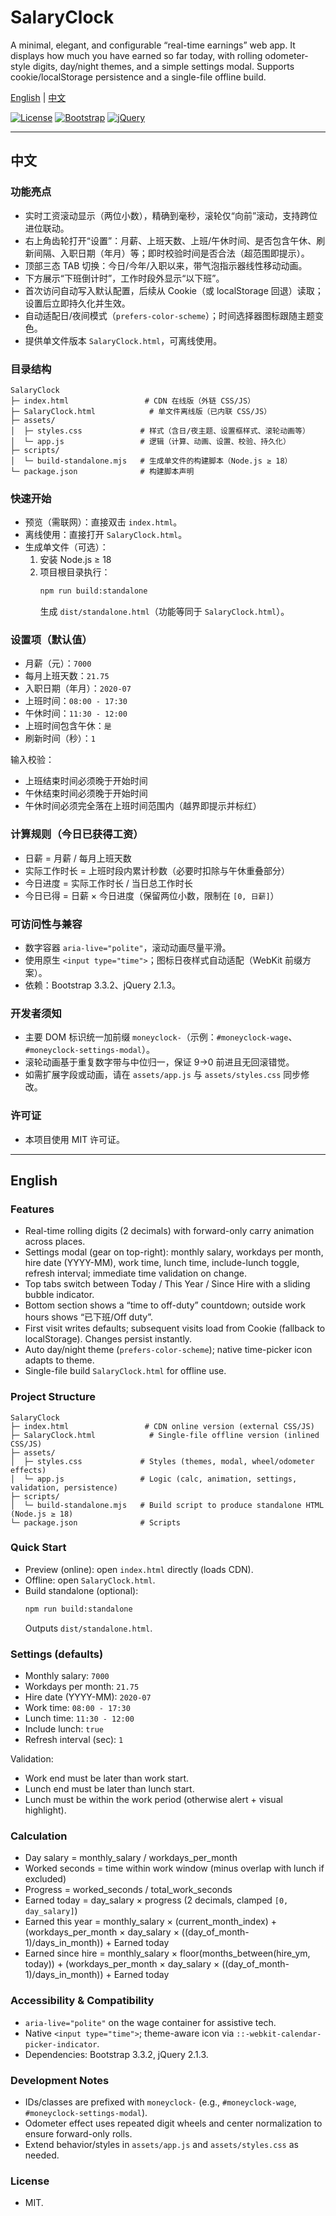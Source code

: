 # SalaryClock

A minimal, elegant, and configurable “real-time earnings” web app. It displays how much you have earned so far today, with rolling odometer-style digits, day/night themes, and a simple settings modal. Supports cookie/localStorage persistence and a single-file offline build.

[English](#english) | [中文](#中文)

<p>
  <a href="https://img.shields.io/badge/license-MIT-green.svg"><img alt="License" src="https://img.shields.io/badge/license-MIT-green.svg"></a>
  <a href="https://img.shields.io/badge/bootstrap-3.3.2-7952B3"><img alt="Bootstrap" src="https://img.shields.io/badge/bootstrap-3.3.2-7952B3"></a>
  <a href="https://img.shields.io/badge/jquery-2.1.3-0769AD"><img alt="jQuery" src="https://img.shields.io/badge/jquery-2.1.3-0769AD"></a>
</p>

---

## 中文

### 功能亮点
- 实时工资滚动显示（两位小数），精确到毫秒，滚轮仅“向前”滚动，支持跨位进位联动。
- 右上角齿轮打开“设置”：月薪、上班天数、上班/午休时间、是否包含午休、刷新间隔、入职日期（年月）等；即时校验时间是否合法（超范围即提示）。
- 顶部三态 TAB 切换：今日/今年/入职以来，带气泡指示器线性移动动画。
- 下方展示“下班倒计时”，工作时段外显示“以下班”。
- 首次访问自动写入默认配置，后续从 Cookie（或 localStorage 回退）读取；设置后立即持久化并生效。
- 自动适配日/夜间模式（`prefers-color-scheme`）；时间选择器图标跟随主题变色。
- 提供单文件版本 `SalaryClock.html`，可离线使用。

### 目录结构
```text path=null start=null
SalaryClock
├─ index.html                 # CDN 在线版（外链 CSS/JS）
├─ SalaryClock.html            # 单文件离线版（已内联 CSS/JS）
├─ assets/
│  ├─ styles.css             # 样式（含日/夜主题、设置框样式、滚轮动画等）
│  └─ app.js                 # 逻辑（计算、动画、设置、校验、持久化）
├─ scripts/
│  └─ build-standalone.mjs   # 生成单文件的构建脚本（Node.js ≥ 18）
└─ package.json              # 构建脚本声明
```

### 快速开始
- 预览（需联网）：直接双击 `index.html`。
- 离线使用：直接打开 `SalaryClock.html`。
- 生成单文件（可选）：
  1) 安装 Node.js ≥ 18
  2) 项目根目录执行：
     ```bash path=null start=null
     npm run build:standalone
     ```
     生成 `dist/standalone.html`（功能等同于 `SalaryClock.html`）。

### 设置项（默认值）
- 月薪（元）：`7000`
- 每月上班天数：`21.75`
- 入职日期（年月）：`2020-07`
- 上班时间：`08:00 - 17:30`
- 午休时间：`11:30 - 12:00`
- 上班时间包含午休：`是`
- 刷新时间（秒）：`1`

输入校验：
- 上班结束时间必须晚于开始时间
- 午休结束时间必须晚于开始时间
- 午休时间必须完全落在上班时间范围内（越界即提示并标红）

### 计算规则（今日已获得工资）
- 日薪 = 月薪 / 每月上班天数
- 实际工作时长 = 上班时段内累计秒数（必要时扣除与午休重叠部分）
- 今日进度 = 实际工作时长 / 当日总工作时长
- 今日已得 = 日薪 × 今日进度（保留两位小数，限制在 `[0, 日薪]`）

### 可访问性与兼容
- 数字容器 `aria-live="polite"`，滚动动画尽量平滑。
- 使用原生 `<input type="time">`；图标日夜样式自动适配（WebKit 前缀方案）。
- 依赖：Bootstrap 3.3.2、jQuery 2.1.3。

### 开发者须知
- 主要 DOM 标识统一加前缀 `moneyclock-`（示例：`#moneyclock-wage`、`#moneyclock-settings-modal`）。
- 滚轮动画基于重复数字带与中位归一，保证 9→0 前进且无回滚错觉。
- 如需扩展字段或动画，请在 `assets/app.js` 与 `assets/styles.css` 同步修改。

### 许可证
- 本项目使用 MIT 许可证。

---

## English

### Features
- Real-time rolling digits (2 decimals) with forward-only carry animation across places.
- Settings modal (gear on top-right): monthly salary, workdays per month, hire date (YYYY-MM), work time, lunch time, include-lunch toggle, refresh interval; immediate time validation on change.
- Top tabs switch between Today / This Year / Since Hire with a sliding bubble indicator.
- Bottom section shows a “time to off-duty” countdown; outside work hours shows “已下班/Off duty”.
- First visit writes defaults; subsequent visits load from Cookie (fallback to localStorage). Changes persist instantly.
- Auto day/night theme (`prefers-color-scheme`); native time-picker icon adapts to theme.
- Single-file build `SalaryClock.html` for offline use.

### Project Structure
```text path=null start=null
SalaryClock
├─ index.html                 # CDN online version (external CSS/JS)
├─ SalaryClock.html            # Single-file offline version (inlined CSS/JS)
├─ assets/
│  ├─ styles.css             # Styles (themes, modal, wheel/odometer effects)
│  └─ app.js                 # Logic (calc, animation, settings, validation, persistence)
├─ scripts/
│  └─ build-standalone.mjs   # Build script to produce standalone HTML (Node.js ≥ 18)
└─ package.json              # Scripts
```

### Quick Start
- Preview (online): open `index.html` directly (loads CDN).
- Offline: open `SalaryClock.html`.
- Build standalone (optional):
  ```bash path=null start=null
  npm run build:standalone
  ```
  Outputs `dist/standalone.html`.

### Settings (defaults)
- Monthly salary: `7000`
- Workdays per month: `21.75`
- Hire date (YYYY-MM): `2020-07`
- Work time: `08:00 - 17:30`
- Lunch time: `11:30 - 12:00`
- Include lunch: `true`
- Refresh interval (sec): `1`

Validation:
- Work end must be later than work start.
- Lunch end must be later than lunch start.
- Lunch must be within the work period (otherwise alert + visual highlight).

### Calculation
- Day salary = monthly_salary / workdays_per_month
- Worked seconds = time within work window (minus overlap with lunch if excluded)
- Progress = worked_seconds / total_work_seconds
- Earned today = day_salary × progress (2 decimals, clamped `[0, day_salary]`)
- Earned this year = monthly_salary × (current_month_index) + (workdays_per_month × day_salary × ((day_of_month-1)/days_in_month)) + Earned today
- Earned since hire = monthly_salary × floor(months_between(hire_ym, today)) + (workdays_per_month × day_salary × ((day_of_month-1)/days_in_month)) + Earned today

### Accessibility & Compatibility
- `aria-live="polite"` on the wage container for assistive tech.
- Native `<input type="time">`; theme-aware icon via `::-webkit-calendar-picker-indicator`.
- Dependencies: Bootstrap 3.3.2, jQuery 2.1.3.

### Development Notes
- IDs/classes are prefixed with `moneyclock-` (e.g., `#moneyclock-wage`, `#moneyclock-settings-modal`).
- Odometer effect uses repeated digit wheels and center normalization to ensure forward-only rolls.
- Extend behavior/styles in `assets/app.js` and `assets/styles.css` as needed.

### License
- MIT.


